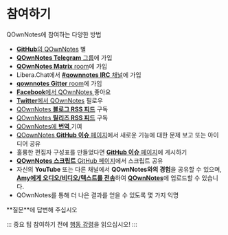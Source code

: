 # 참여하기

QOwnNotes에 참여하는 다양한 방법

- [**GitHub**의 QOwnNotes](https://github.com/pbek/QOwnNotes) 별
- [**QOwnNotes Telegram** 그룹](https://t.me/QOwnNotes)에 가입
- [**QOwnNotes Matrix** room](https://app.element.io/#/room/#qownnotes:matrix.org)에 가입
- Libera.Chat에서 [**#qownnotes IRC** 채널](https://web.libera.chat/#qownnotes)에 가입
- [**qownnotes Gitter** room](https://gitter.im/qownnotes/qownnotes)에 가입
- [**Facebook**에서 QOwnNotes ](https://www.facebook.com/QOwnNotes/)좋아요
- [**Twitter**에서 QOwnNotes](https://twitter.com/QOwnNotes) 필로우
- [QOwnNotes **블로그 RSS 피드**](https://feeds.feedburner.com/QOwnNotesBlog) 구독
- [QOwnNotes **릴리즈 RSS 피드**](https://feeds.feedburner.com/QOwnNotesReleases) 구독
- [QOwnNotes에 **번역** ](translation.md)기여
- [QOownNotes **GitHub 이슈** 페이지](https://github.com/pbek/QOwnNotes/issues)에서 새로운 기능에 대한 문제 보고 또는 아이디어 공유
- 훌륭한 편집자 구성표를 만들었다면 [**GitHub 이슈** 페이지](https://github.com/pbek/QOwnNotes/issues)에 게시하기
- [**QOwnNotes 스크립트** GitHub 페이지](https://github.com/qownnotes/scripts)에서 스크립트 공유
- 자신의 **YouTube** 또는 다른 채널에서 **QOwnNotes와의 경험**을 공유할 수 있으며, [**Amy에게 오디오/비디오/텍스트를 전송**](mailto:amydoralang@aol.de)하여 [**QOwnNotes**](https://www.youtube.com/channel/UC6Xpk_B1MFfvhBCsH_MrOEw/videos)에 업로드할 수 있습니다.
- QOwnNotes를 통해 더 나은 결과를 얻을 수 있도록 몇 가지 익명

**질문</a>**에 답변해 주십시오</li> </ul> 
  
  ::: 중요 팁 참여하기 전에 [행동 강령](./code-of-conduct.md)을 읽으십시오! :::
